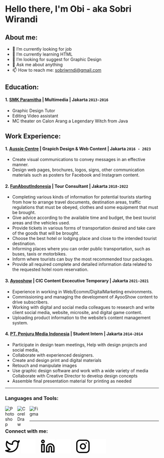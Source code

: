 # Hello there, I'm Obi - aka Sobri Wirandi 
## About me:
- 🔭 I’m currently looking for job
- 🌱 I’m currently learning HTML
- 🤔 I’m looking for suggest for Graphic Design
- 💬 Ask me about anything
- 📫 How to reach me: sobriwrndi@gmail.com

## Education:

#### 1. [SMK Paramitha](https://paramitha1.paramitha.sch.id/) | Multimedia | Jakarta `2013-2016`
   - Graphic Design Tutor
   - Editing Video assistant
   - MC theater on Calon Arang a Legendary Witch from Java

## Work Experience:
#### 1. [Aussie Centre](https://aussiecentre.com/) | Grapich Design & Web Content | Jakarta `2016 - 2023`
   - Create visual communications to convey messages in an effective manner.
   - Design web pages, brochures, logos, signs, other communication materials such as posters for Facebook and Instagram content.
   
#### 2. [FunAboutIndonesia](https://funaboutindonesia.com/) | Tour Consultant | Jakarta `2018-2022`
   - Completing various kinds of information for potential tourists starting from how to arrange travel documents, destination areas, traffic regulations that must be obeyed, clothes and some equipment that must be brought.
- Give advice according to the available time and budget, the best tourist areas and the vehicles used.
- Provide tickets in various forms of transportation desired and take care of the goods that will be brought.
- Choose the best hotel or lodging place and close to the intended tourist destination.
- Informing places where you can order public transportation, such as buses, taxis or motorbikes.
- Inform where tourists can buy the most recommended tour packages.
- Provide all required complete and detailed information data related to the requested hotel room reservation.

#### 3. [Ayooshow](https://ayooshow.com/) | CIC Content Excecutive Temporary | Jakarta `2021-2021`
- Experience in working in Web/Ecomm/DigitalMarketing environments.
- Commissioning and managing the development of AyooShow content to drive subscribers.
- Working with digital and social media colleagues to research and write client social media, website, microsite, and digital game content.
- Uploading product information to the website’s content management system.

#### 4. [PT. Penjuru Media Indonesia](https://penjurumedia.com/) | Student Intern | Jakarta `2014-2014`
- Participate in design team meetings, Help with design projects and social media,
- Collaborate with experienced designers.
- Create and design print and digital materials
- Retouch and manipulate images
- Use graphic design software and work with a wide variety of media Collaborate with Creative Director to develop design concepts
- Assemble final presentation material for printing as needed

---

### Languages and Tools:

[<img align="left" alt="Photoshop" width="30px" src="https://www.adobe.com/content/dam/acom/one-console/icons_rebrand/ps_appicon.svg" style="padding-right:10px;" />][webdev]
[<img align="left" alt="CorelDraw" width="30px" src="https://www.coreldraw.com/static/cdgs/product_content/product-icons/cdgs/cdgs2021-icon-250x250.png" style="padding-right:10px;" />][webdev]
[<img align="left" alt="Figma" width="30px" src="https://play-lh.googleusercontent.com/efwNlvQ3pch_-hZ9xeHf6YF-f_rHzQQo21IVevPLOxpzSVfxuVKom2_7C6axFbC-3rU=w240-h480" style="padding-right:10px;" />][webdev]

<br />
<br />

---
### Connect with me:

[![website](./img/twitter-light.svg)](https://twitter.com/swrndi#gh-light-mode-only)
[![website](./img/twitter-dark.svg)](https://twitter.com/swrndi#gh-dark-mode-only)
&nbsp;&nbsp;
[![website](./img/linkedin-light.svg)](https://www.linkedin.com/in/swrndi#gh-light-mode-only)
[![website](./img/linkedin-dark.svg)](https://www.linkedin.com/in/swrndi#gh-dark-mode-only)
&nbsp;&nbsp;
[![website](./img/instagram-light.svg)](https://instagram.com/swrndi#gh-light-mode-only)
[![website](./img/instagram-dark.svg)](https://instagram.com/swrndi#gh-dark-mode-only)



[webdev]: https://github.com/swrndi/swrndi
